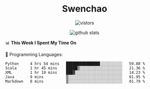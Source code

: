 <h1 align="center">Swenchao</h3>

<p align="center">
  <img src="https://visitor-badge.glitch.me/badge?page_id=swenchao" alt="vistors" />
</p>

<p align="center">
  <img src="https://github-readme-stats.vercel.app/api?username=Swenchao&count_private=true&show_icons=true&theme=vue-dark&hide_title=true" alt="github stats" />
</p>

📊 **This Week I Spent My Time On** 

💬 Programming Languages:

<!--START_SECTION:waka-->
```text
Python     4 hrs 54 mins   ███████████████░░░░░░░░░░   59.88 % 
Scala      1 hr 45 mins    █████▒░░░░░░░░░░░░░░░░░░░   21.36 % 
XML        1 hr 10 mins    ███▓░░░░░░░░░░░░░░░░░░░░░   14.23 % 
Java       9 mins          ▒░░░░░░░░░░░░░░░░░░░░░░░░   01.95 % 
Markdown   8 mins          ▒░░░░░░░░░░░░░░░░░░░░░░░░   01.79 % 
```
<!--END_SECTION:waka-->
